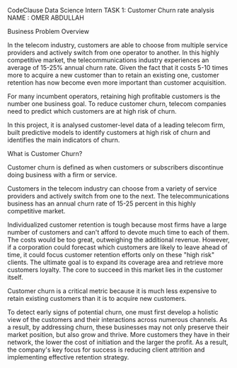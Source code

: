 CodeClause Data Science Intern
TASK 1: Customer Churn rate analysis
NAME : OMER ABDULLAH

Business Problem Overview

In the telecom industry, customers are able to choose from multiple service providers and actively switch from one operator to another.
In this highly competitive market, the telecommunications industry experiences an average of 15-25% annual churn rate. Given the fact that
it costs 5-10 times more to acquire a new customer than to retain an existing one, customer retention has now become even more important than customer acquisition.

For many incumbent operators, retaining high profitable customers is the number one business goal. To reduce customer churn, telecom companies need to 
predict which customers are at high risk of churn.

In this project, it is analysed customer-level data of a leading telecom firm, built predictive models to identify customers at high risk of churn and 
identifies the main indicators of churn.

What is Customer Churn?

Customer churn is defined as when customers or subscribers discontinue doing business with a firm or service.

Customers in the telecom industry can choose from a variety of service providers and actively switch from one to the next. The telecommunications business has
an annual churn rate of 15-25 percent in this highly competitive market.

Individualized customer retention is tough because most firms have a large number of customers and can't afford to devote much time to each of them. The costs would be too great,
outweighing the additional revenue. However, if a corporation could forecast which customers are likely to leave ahead of time, it could focus customer retention efforts
only on these "high risk" clients. The ultimate goal is to expand its coverage area and retrieve more customers loyalty. The core to succeed in this market lies in the
customer itself.

Customer churn is a critical metric because it is much less expensive to retain existing customers than it is to acquire new customers.

To detect early signs of potential churn, one must first develop a holistic view of the customers and their interactions across numerous channels.
As a result, by addressing churn, these businesses may not only preserve their market position, but also grow and thrive. More customers they have in their network, 
the lower the cost of initiation and the larger the profit. As a result, the company's key focus for success is reducing client attrition and implementing effective
retention strategy.
